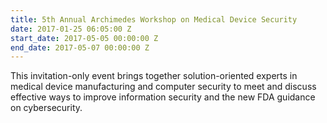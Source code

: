 ```yaml
---
title: 5th Annual Archimedes Workshop on Medical Device Security
date: 2017-01-25 06:05:00 Z
start_date: 2017-05-05 00:00:00 Z
end_date: 2017-05-07 00:00:00 Z
---
```


This invitation-only event brings together solution-oriented experts in medical device manufacturing and computer security to meet and discuss effective ways to improve information security and the new FDA guidance on cybersecurity.